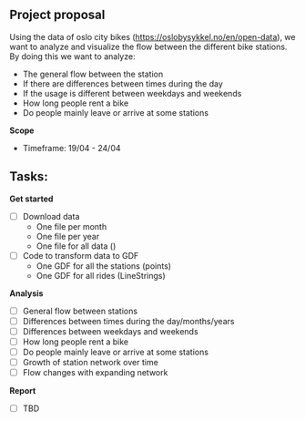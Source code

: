 ## Project proposal

Using the data of oslo city bikes (https://oslobysykkel.no/en/open-data), we want to analyze and visualize the flow between the different bike stations. By doing this we want to analyze:

- The general flow between the station
- If there are differences between times during the day
- If the usage is different between weekdays and weekends
- How long people rent a bike
- Do people mainly leave or arrive at some stations

**Scope**

- Timeframe: 19/04 - 24/04

## Tasks:

**Get started**

- [ ] Download data
  - One file per month
  - One file per year
  - One file for all data ()
- [ ] Code to transform data to GDF
  - One GDF for all the stations (points)
  - One GDF for all rides (LineStrings)

**Analysis**

- [ ] General flow between stations
- [ ] Differences between times during the day/months/years
- [ ] Differences between weekdays and weekends
- [ ] How long people rent a bike
- [ ] Do people mainly leave or arrive at some stations
- [ ] Growth of station network over time
- [ ] Flow changes with expanding network

**Report**

- [ ] TBD
